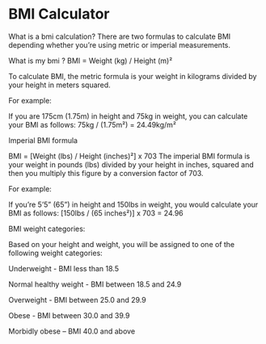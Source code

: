 # BMI Calculator

What is a bmi calculation?
There are two formulas to calculate BMI depending whether you’re using metric or imperial measurements.

What is my bmi ?
BMI = Weight (kg) / Height (m)²

To calculate BMI, the metric formula is your weight in kilograms divided by your height in meters squared.

For example:

If you are 175cm (1.75m) in height and 75kg in weight, you can calculate your BMI as follows:
75kg / (1.75m²) = 24.49kg/m²

Imperial BMI formula

BMI = [Weight (lbs) / Height (inches)²] x 703
The imperial BMI formula is your weight in pounds (lbs) divided by your height in inches, squared and then you multiply this figure by a conversion factor of 703.

For example:

If you’re 5’5” (65”) in height and 150lbs in weight, you would calculate your BMI as follows:
[150lbs / (65 inches²)] x 703 = 24.96

BMI weight categories:

Based on your height and weight, you will be assigned to one of the following weight categories:

Underweight - BMI less than 18.5

Normal healthy weight - BMI between 18.5 and 24.9

Overweight - BMI between 25.0 and 29.9

Obese - BMI between 30.0 and 39.9

Morbidly obese – BMI 40.0 and above
